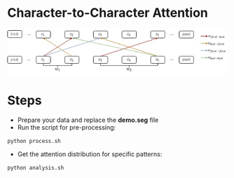 # Character-to-Character Attention
<img src="att.jpg" width="800" >

# Steps
* Prepare your data and replace the **demo.seg** file
* Run the script for pre-processing:
```
python process.sh
```
* Get the attention distribution for specific patterns:
```
python analysis.sh
```